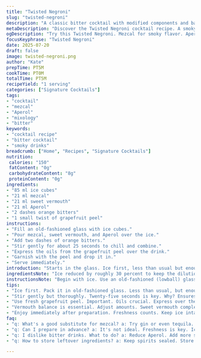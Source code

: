 ```yaml
---
title: "Twisted Negroni"
slug: "twisted-negroni"
description: "A classic bitter cocktail with modified components and balanced quantities. The base spirit shifts from gin to mezcal, adding a smoky layer. Campari is swapped with Aperol for a lighter bitter note. Orange bitters introduced. Ice quantity reduced slightly. Classic orange slice replaced with a twist of grapefruit peel. Stirred briefly. Served in an old-fashioned glass. The drink remains vibrant, complex, and aromatic with a smoky citrus interplay."
metaDescription: "Discover the Twisted Negroni cocktail recipe. A smoky mezcal twist on a classic with Aperol, grapefruit peel, and unique flavors."
ogDescription: "Try this Twisted Negroni. Mezcal for smoky flavor. Aperol for light bitterness. Grapefruit peel adds aromatic touch."
focusKeyphrase: "Twisted Negroni"
date: 2025-07-20
draft: false
image: twisted-negroni.png
author: "Kate"
prepTime: PT5M
cookTime: PT0M
totalTime: PT5M
recipeYield: "1 serving"
categories: ["Signature Cocktails"]
tags:
- "cocktail"
- "mezcal"
- "Aperol"
- "mixology"
- "bitter"
keywords:
- "cocktail recipe"
- "bitter cocktail"
- "smoky drinks"
breadcrumb: ["Home", "Recipes", "Signature Cocktails"]
nutrition: 
 calories: "150"
 fatContent: "0g"
 carbohydrateContent: "8g"
 proteinContent: "0g"
ingredients:
- "85 ml ice cubes"
- "21 ml mezcal"
- "21 ml sweet vermouth"
- "21 ml Aperol"
- "2 dashes orange bitters"
- "1 small twist of grapefruit peel"
instructions:
- "Fill an old-fashioned glass with ice cubes."
- "Pour mezcal, sweet vermouth, and Aperol over the ice."
- "Add two dashes of orange bitters."
- "Stir gently for about 25 seconds to chill and combine."
- "Express the oils from the grapefruit peel over the drink."
- "Garnish with the peel and drop it in."
- "Serve immediately."
introduction: "Starts in the glass. Ice first, less than usual but enough to chill. Mezcal works here, smoky, bold—replacing the usual gin. Switch out the Campari for Aperol, softer bitterness, lighter shade, orange notes still sharp. Small dash of orange bitters for complexity, finishing touch. Grapefruit peel over half an orange slice. Twist, oils sprayed, dropped in. No shaking. Stirring, about 25 seconds, tempo matters. Concentrated, aromatic, vivid. One glass, one serving, classic transformed. Tastes smokier, smoother but still vibrant and bitter. Not gin, not Campari, a cocktail reimagined with subtle flips."
ingredientsNote: "Ice reduced by roughly 30 percent to keep the dilution minimal but effective. Mezcal chosen over gin to provide a smoky backbone contrasting the bitter and sweet elements. Aperol replaces Campari for a lighter, less aggressive bitterness and less alcohol content. Sweet vermouth quantity altered to balance mezcal's smokiness and Aperol's lightness. Small addition of orange bitters elevates citrus aroma and depth. The garnish shifts from a half orange slice to a grapefruit peel twist imparting a subtle citrus twist and aromatic oils, enhancing the drink’s profile without overpowering. Each element crafted to harmonize differently from the standard Negroni."
instructionsNote: "Begin with ice. Use an old-fashioned (lowball) glass — the familiar vessel but with a twist. Always add spirits over ice to chill instantly, avoiding flaming dilution from melting too fast. No shaking; too aggressive. Stirring preferred. Twenty-five seconds approximate, a five percent variation in stirring time keeps the cocktail smooth but mixed. Pour mezcal, vermouth, Aperol sequentially, then bitters. Stir gently. Finally captivate the aromatic oils with a grapefruit peel expressed over the glass, enhancing layers of flavor. Drop the peel in as garnish. Serve quickly to preserve freshness. Quick process but deliberate sequence matters here."
tips:
- "Ice first. Pack it in old-fashioned glass. Less than usual, but enough to chill. Keep it cold without excess dilution. Measured approach. Don't drown ingredients. Pour spirits over ice. Watch temperature."
- "Stir gently but thoroughly. Twenty-five seconds is key. Why? Ensures proper cooling. Shaking? Too aggressive. Not ideal. Stirring gives smooth texture. Always add bitters last. Highlights flavor. Spot on."
- "Use fresh grapefruit peel. Important. Oils crucial. Express over the drink. Adds aromatic qualities. Upgrades profile. Just the right amount. Drop it in as a garnish. Simple yet effective."
- "Vermouth balance is essential. Adjust amounts. Sweet vermouth complements mezcal. Keeps it smooth. Aperol adds lightness. Soften overall bitterness. Careful proportions matter. Test and taste. Fine-tune for best result."
- "Enjoy immediately after preparation. Freshness counts. Keep ice intact. Dilution ruins flavor. Quick process relevant. Timing is essential. Don’t wait too long. Sip soon to enjoy aromatic layers."
faq:
- "q: What's a good substitute for mezcal? a: Try gin or even tequila. Different flavor but similar feel. Note the smokiness alters. Adjust proportions if need be. Experiment."
- "q: Can I prepare in advance? a: It's not ideal. Freshness is key. Ice will dilute. Consider making ingredients ready. Chill spirits. Just combine when ready."
- "q: I dislike bitter drinks. What to do? a: Reduce Aperol. Add more sweet vermouth. Adjust to taste. Balance is critical. Add more citrus for fun. Grapefruit or lemon."
- "q: How to store leftover ingredients? a: Keep spirits sealed. Store in cool area. Don’t freeze. Bitters last longer. Vermouth needs refrigeration. Use within weeks for flavor."

---
```

